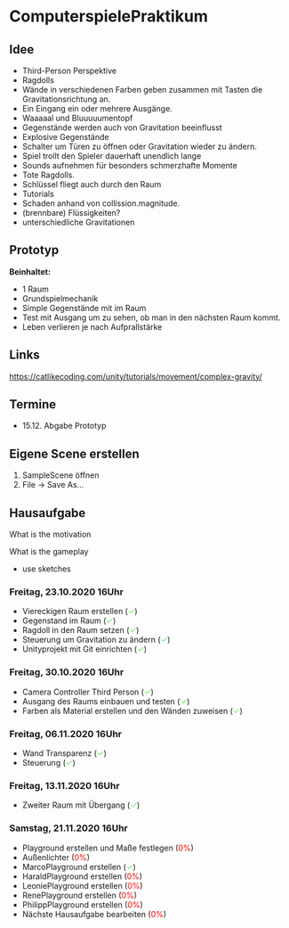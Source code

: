# ComputerspielePraktikum

## Idee

- Third-Person Perspektive
- Ragdolls
- Wände in verschiedenen Farben geben zusammen mit Tasten die Gravitationsrichtung an.
- Ein Eingang ein oder mehrere Ausgänge.
- Waaaaal und Bluuuuumentopf
- Gegenstände werden auch von Gravitation beeinflusst
- Explosive Gegenstände
- Schalter um Türen zu öffnen oder Gravitation wieder zu ändern.
- Spiel trollt den Spieler dauerhaft unendlich lange
- Sounds aufnehmen für besonders schmerzhafte Momente
- Tote Ragdolls.
- Schlüssel fliegt auch durch den Raum
- Tutorials
- Schaden anhand von collission.magnitude.
- (brennbare) Flüssigkeiten?
- unterschiedliche Gravitationen

## Prototyp

**Beinhaltet:**
- 1 Raum
- Grundspielmechanik
- Simple Gegenstände mit im Raum
- Test mit Ausgang um zu sehen, ob man in den nächsten Raum kommt.
- Leben verlieren je nach Aufprallstärke

## Links
https://catlikecoding.com/unity/tutorials/movement/complex-gravity/

## Termine

- 15.12. Abgabe Prototyp

## Eigene Scene erstellen
1. SampleScene öffnen
2. File -> Save As...

## Hausaufgabe

What is the motivation

What is the gameplay

- use sketches

### Freitag, 23.10.2020 16Uhr
* Viereckigen Raum erstellen (<font color="lightgreen">**✓**</font>)
* Gegenstand im Raum (<font color="lightgreen">**✓**</font>)
* Ragdoll in den Raum setzen (<font color="lightgreen">**✓**</font>)
* Steuerung um Gravitation zu ändern (<font color="lightgreen">**✓**</font>)
* Unityprojekt mit Git einrichten (<font color="lightgreen">**✓**</font>)

### Freitag, 30.10.2020 16Uhr
* Camera Controller Third Person (<font color="lightgreen">**✓**</font>)
* Ausgang des Raums einbauen und testen (<font color="lightgreen">**✓**</font>)
* Farben als Material erstellen und den Wänden zuweisen (<font color="lightgreen">**✓**</font>)

### Freitag, 06.11.2020 16Uhr
* Wand Transparenz (<font color="lightgreen">**✓**</font>)
* Steuerung (<font color="lightgreen">**✓**</font>)

### Freitag, 13.11.2020 16Uhr
* Zweiter Raum mit Übergang (<font color="lightgreen">**✓**</font>)

### Samstag, 21.11.2020 16Uhr
* Playground erstellen und Maße festlegen (<font color="red">0%</font>)
* Außenlichter (<font color="red">0%</font>)
* MarcoPlayground erstellen (<font color="lightgreen">**✓**</font>)
* HaraldPlayground erstellen (<font color="red">0%</font>)
* LeoniePlayground erstellen (<font color="red">0%</font>)
* RenePlayground erstellen (<font color="red">0%</font>)
* PhilippPlayground erstellen (<font color="red">0%</font>)
* Nächste Hausaufgabe bearbeiten (<font color="red">0%</font>)

